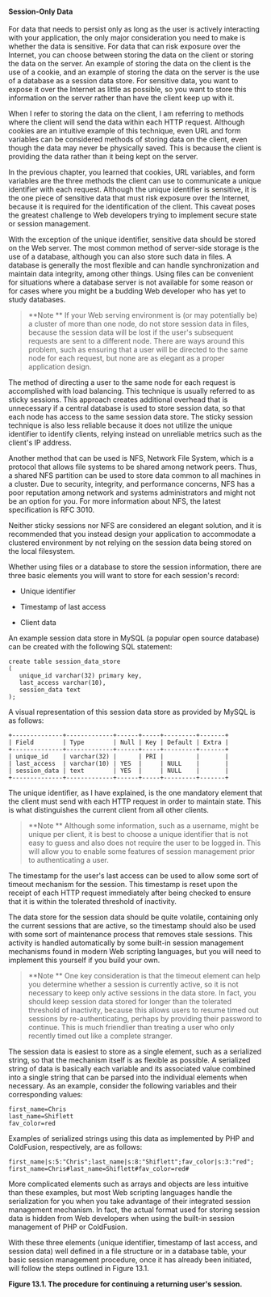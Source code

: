 #### Session-Only Data

For data that needs to persist only as long as the user is actively interacting with your application, the only major consideration you need to make is whether the data is sensitive. For data that can risk exposure over the Internet, you can choose between storing the data on the client or storing the data on the server. An example of storing the data on the client is the use of a cookie, and an example of storing the data on the server is the use of a database as a session data store. For sensitive data, you want to expose it over the Internet as little as possible, so you want to store this information on the server rather than have the client keep up with it.

When I refer to storing the data on the client, I am referring to methods where the client will send the data within each HTTP request. Although cookies are an intuitive example of this technique, even URL and form variables can be considered methods of storing data on the client, even though the data may never be physically saved. This is because the client is providing the data rather than it being kept on the server.

In the previous chapter, you learned that cookies, URL variables, and form variables are the three methods the client can use to communicate a unique identifier with each request. Although the unique identifier is sensitive, it is the one piece of sensitive data that must risk exposure over the Internet, because it is required for the identification of the client. This caveat poses the greatest challenge to Web developers trying to implement secure state or session management.

With the exception of the unique identifier, sensitive data should be stored on the Web server. The most common method of server-side storage is the use of a database, although you can also store such data in files. A database is generally the most flexible and can handle synchronization and maintain data integrity, among other things. Using files can be convenient for situations where a database server is not available for some reason or for cases where you might be a budding Web developer who has yet to study databases.

>**Note
**
If your Web serving environment is (or may potentially be) a cluster of more than one node, do not store session data in files, because the session data will be lost if the user's subsequent requests are sent to a different node. There are ways around this problem, such as ensuring that a user will be directed to the same node for each request, but none are as elegant as a proper application design.

The method of directing a user to the same node for each request is accomplished with load balancing. This technique is usually referred to as sticky sessions. This approach creates additional overhead that is unnecessary if a central database is used to store session data, so that each node has access to the same session data store. The sticky session technique is also less reliable because it does not utilize the unique identifier to identify clients, relying instead on unreliable metrics such as the client's IP address.

Another method that can be used is NFS, Network File System, which is a protocol that allows file systems to be shared among network peers. Thus, a shared NFS partition can be used to store data common to all machines in a cluster. Due to security, integrity, and performance concerns, NFS has a poor reputation among network and systems administrators and might not be an option for you. For more information about NFS, the latest specification is RFC 3010.

Neither sticky sessions nor NFS are considered an elegant solution, and it is recommended that you instead design your application to accommodate a clustered environment by not relying on the session data being stored on the local filesystem.


Whether using files or a database to store the session information, there are three basic elements you will want to store for each session's record:

* Unique identifier

* Timestamp of last access

* Client data

An example session data store in MySQL (a popular open source database) can be created with the following SQL statement:

```
create table session_data_store 
( 
   unique_id varchar(32) primary key, 
   last_access varchar(10), 
   session_data text 
); 
```

A visual representation of this session data store as provided by MySQL is as follows:

```
+--------------+-------------+------+-----+---------+-------+ 
| Field        | Type        | Null | Key | Default | Extra | 
+--------------+-------------+------+-----+---------+-------+ 
| unique_id    | varchar(32) |      | PRI |         |       | 
| last_access  | varchar(10) | YES  |     | NULL    |       | 
| session_data | text        | YES  |     | NULL    |       | 
+--------------+-------------+------+-----+---------+-------+ 
```

The unique identifier, as I have explained, is the one mandatory element that the client must send with each HTTP request in order to maintain state. This is what distinguishes the current client from all other clients.

>**Note
**
Although some information, such as a username, might be unique per client, it is best to choose a unique identifier that is not easy to guess and also does not require the user to be logged in. This will allow you to enable some features of session management prior to authenticating a user.


The timestamp for the user's last access can be used to allow some sort of timeout mechanism for the session. This timestamp is reset upon the receipt of each HTTP request immediately after being checked to ensure that it is within the tolerated threshold of inactivity.

The data store for the session data should be quite volatile, containing only the current sessions that are active, so the timestamp should also be used with some sort of maintenance process that removes stale sessions. This activity is handled automatically by some built-in session management mechanisms found in modern Web scripting languages, but you will need to implement this yourself if you build your own.

>**Note
**
One key consideration is that the timeout element can help you determine whether a session is currently active, so it is not necessary to keep only active sessions in the data store. In fact, you should keep session data stored for longer than the tolerated threshold of inactivity, because this allows users to resume timed out sessions by re-authenticating, perhaps by providing their password to continue. This is much friendlier than treating a user who only recently timed out like a complete stranger.


The session data is easiest to store as a single element, such as a serialized string, so that the mechanism itself is as flexible as possible. A serialized string of data is basically each variable and its associated value combined into a single string that can be parsed into the individual elements when necessary. As an example, consider the following variables and their corresponding values:

```
first_name=Chris 
last_name=Shiflett 
fav_color=red 
```

Examples of serialized strings using this data as implemented by PHP and ColdFusion, respectively, are as follows:

```
first_name|s:5:"Chris";last_name|s:8:"Shiflett";fav_color|s:3:"red"; 
first_name=Chris#last_name=Shiflett#fav_color=red# 
```

More complicated elements such as arrays and objects are less intuitive than these examples, but most Web scripting languages handle the serialization for you when you take advantage of their integrated session management mechanism. In fact, the actual format used for storing session data is hidden from Web developers when using the built-in session management of PHP or ColdFusion.

With these three elements (unique identifier, timestamp of last access, and session data) well defined in a file structure or in a database table, your basic session management procedure, once it has already been initiated, will follow the steps outlined in Figure 13.1.

**Figure 13.1. The procedure for continuing a returning user's session.**